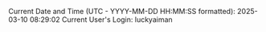 Current Date and Time (UTC - YYYY-MM-DD HH:MM:SS formatted): 2025-03-10 08:29:02
Current User's Login: luckyaiman
